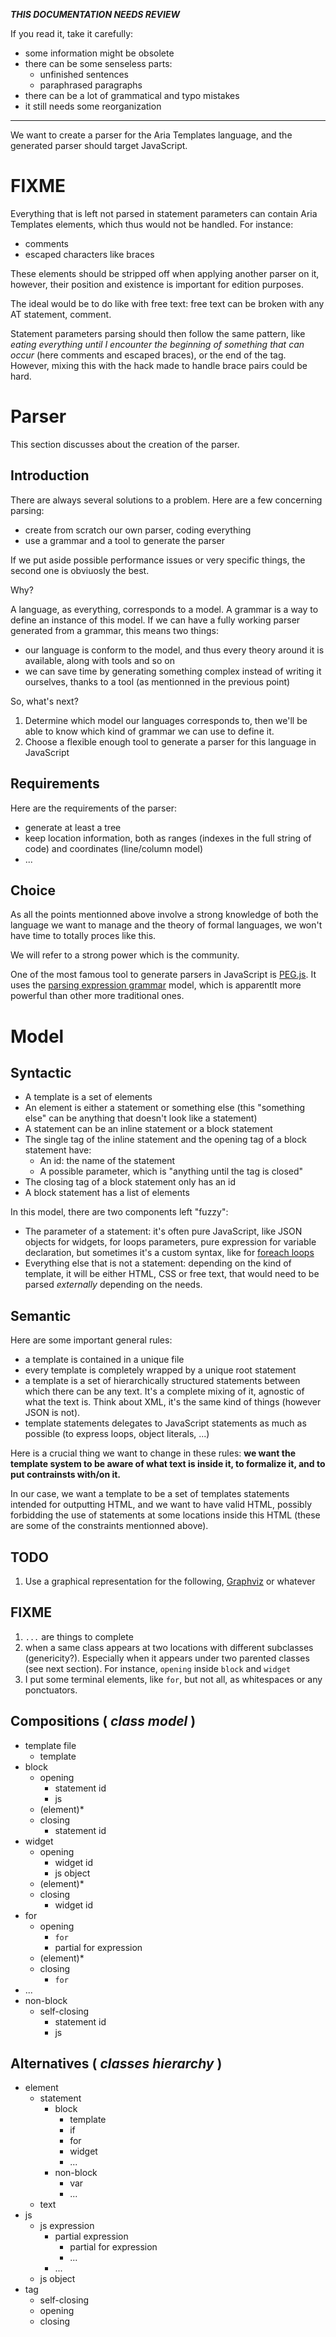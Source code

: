 ___THIS DOCUMENTATION NEEDS REVIEW___

If you read it, take it carefully:

* some information might be obsolete
* there can be some senseless parts:
	* unfinished sentences
	* paraphrased paragraphs
* there can be a lot of grammatical and typo mistakes
* it still needs some reorganization

----

We want to create a parser for the Aria Templates language, and the generated parser should target JavaScript.

# FIXME

Everything that is left not parsed in statement parameters can contain Aria Templates elements, which thus would not be handled. For instance:

* comments
* escaped characters like braces

These elements should be stripped off when applying another parser on it, however, their position and existence is important for edition purposes.

The ideal would be to do like with free text: free text can be broken with any AT statement, comment.

Statement parameters parsing should then follow the same pattern, like _eating everything until I encounter the beginning of something that can occur_ (here comments and escaped braces), or the end of the tag. However, mixing this with the hack made to handle brace pairs could be hard.

# Parser

This section discusses about the creation of the parser.

## Introduction

There are always several solutions to a problem. Here are a few concerning parsing:

* create from scratch our own parser, coding everything
* use a grammar and a tool to generate the parser

If we put aside possible performance issues or very specific things, the second one is obviuosly the best.

Why?

A language, as everything, corresponds to a model. A grammar is a way to define an instance of this model. If we can have a fully working parser generated from a grammar, this means two things:

* our language is conform to the model, and thus every theory around it is available, along with tools and so on
* we can save time by generating something complex instead of writing it ourselves, thanks to a tool (as mentionned in the previous point)

So, what's next?

1. Determine which model our languages corresponds to, then we'll be able to know which kind of grammar we can use to define it.
1. Choose a flexible enough tool to generate a parser for this language in JavaScript

## Requirements

Here are the requirements of the parser:

* generate at least a tree
* keep location information, both as ranges (indexes in the full string of code) and coordinates (line/column model)
* ...

## Choice

As all the points mentionned above involve a strong knowledge of both the language we want to manage and the theory of formal languages, we won't have time to totally proces like this.

We will refer to a strong power which is the community.

One of the most famous tool to generate parsers in JavaScript is [PEG.js](http://pegjs.majda.cz/). It uses the [parsing expression grammar](http://en.wikipedia.org/wiki/Parsing_expression_grammar) model, which is apparentlt more powerful than other more traditional ones.

# Model

## Syntactic

* A template is a set of elements
* An element is either a statement or something else (this "something else" can be anything that doesn't look like a statement)
* A statement can be an inline statement or a block statement
* The single tag of the inline statement and the opening tag of a block statement have:
	* An id: the name of the statement
	* A possible parameter, which is "anything until the tag is closed"
* The closing tag of a block statement only has an id
* A block statement has a list of elements

In this model, there are two components left "fuzzy":

* The parameter of a statement: it's often pure JavaScript, like JSON objects for widgets, for loops parameters, pure expression for variable declaration, but sometimes it's a custom syntax, like for [foreach loops](http://ariatemplates.com/usermanual/Writing_Templates#foreach)
* Everything else that is not a statement: depending on the kind of template, it will be either HTML, CSS or free text, that would need to be parsed _externally_ depending on the needs.


## Semantic

Here are some important general rules:

* a template is contained in a unique file
* every template is completely wrapped by a unique root statement
* a template is a set of hierarchically structured statements between which there can be any text. It's a complete mixing of it, agnostic of what the text is. Think about XML, it's the same kind of things (however JSON is not).
* template statements delegates to JavaScript statements as much as possible (to express loops, object literals, ...)

Here is a crucial thing we want to change in these rules: **we want the template system to be aware of what text is inside it, to formalize it, and to put contrainsts with/on it.**

In our case, we want a template to be a set of templates statements intended for outputting HTML, and we want to have valid HTML, possibly forbidding the use of statements at some locations inside this HTML (these are some of the constraints mentionned above).

## TODO

1. Use a graphical representation for the following, [Graphviz](http://www.graphviz.org/) or whatever

## FIXME

1. `...` are things to complete
1. when a same class appears at two locations with different subclasses (genericity?). Especially when it appears under two parented classes (see next section). For instance, `opening` inside `block` and `widget`
1. I put some terminal elements, like `for`, but not all, as whitespaces or any ponctuators.

## Compositions ( _class model_ )

* template file
	* template
* block
	* opening
		* statement id
		* js
	* (element)*
	* closing
		* statement id
* widget
	* opening
		* widget id
		* js object
	* (element)*
	* closing
		* widget id
* for
	* opening
		* `for`
		* partial for expression
	* (element)*
	* closing
		* `for`
* ...
* non-block
	* self-closing
		* statement id
		* js

## Alternatives ( _classes hierarchy_ )

* element
	* statement
		* block
			* template
			* if
			* for
			* widget
			* ...
		* non-block
			* var
			* ...
	* text
* js
	* js expression
		* partial expression
			* partial for expression
			* ...
		* ...
	* js object
* tag
	* self-closing
	* opening
	* closing

